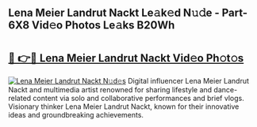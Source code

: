 ## Lena Meier Landrut Nackt Le𝚊k𝚎d N𝚞𝚍e - Part-6X8 Vid𝚎o Photos Le𝚊ks B20Wh

# <h2><a href="http://fb85r6.evod.top/?m=Lena+Meier+Landrut+Nackt">🔗 👉🔴 Lena Meier Landrut Nackt Vid𝚎o Ph𝚘t𝚘s</a></h2>

[![Lena Meier Landrut Nackt N𝚞d𝚎s](https://i.imgur.com/8V9OHl7.gif)](http://fb85r6.evod.top/?m=Lena+Meier+Landrut+Nackt)
Digital influencer Lena Meier Landrut Nackt and multimedia artist renowned for sharing lifestyle and dance-related content via solo and collaborative performances and brief vlogs. Visionary thinker Lena Meier Landrut Nackt, known for their innovative ideas and groundbreaking achievements. 
